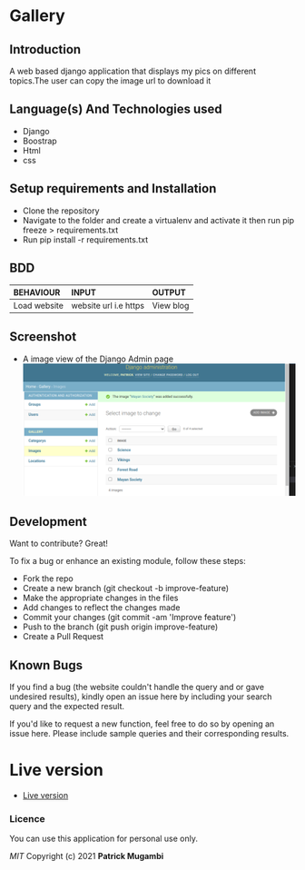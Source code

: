 # Gallery
## Introduction
A web based django application that displays my pics on different topics.The user can copy the image url to download it
## Language(s) And Technologies used
- Django
- Boostrap
- Html
- css
## Setup requirements and Installation
- Clone the repository 
- Navigate to the folder and create a virtualenv and activate it then run pip freeze > requirements.txt
- Run pip install -r requirements.txt
## BDD

| BEHAVIOUR    | INPUT   |  OUTPUT |
| :------------- | :------------- | :--------------- |
| Load website | website url i.e https | View blog |
## Screenshot
 - A image view of the Django Admin page
![demo1.png](screenshot.png/)

## Development

Want to contribute? Great!

To fix a bug or enhance an existing module, follow these steps:
- Fork the repo
- Create a new branch (git checkout -b improve-feature)
- Make the appropriate changes in the files
- Add changes to reflect the changes made
- Commit your changes (git commit -am 'Improve feature')
- Push to the branch (git push origin improve-feature)
- Create a Pull Request

## Known Bugs

If you find a bug (the website couldn't handle the query and or gave undesired results), kindly open an issue here by including your search query and the expected result.

If you'd like to request a new function, feel free to do so by opening an issue here. Please include sample queries and their corresponding results.
# Live version
- [Live version](https://photogallani.herokuapp.com/)

### Licence
You can use this application for personal use only.

*MIT*
Copyright (c) 2021 **Patrick Mugambi**
